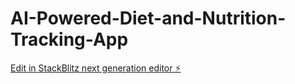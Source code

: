 # AI-Powered-Diet-and-Nutrition-Tracking-App

[Edit in StackBlitz next generation editor ⚡️](https://stackblitz.com/~/github.com/mahendraDV/AI-Powered-Diet-and-Nutrition-Tracking-App)